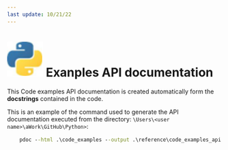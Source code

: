 ```yaml
---
last update: 10/21/22
---
```


# ![python-icon](../media/icons/python-icon.svg) Exanples API documentation

This Code examples API documentation is created automatically form the
**docstrings** contained in the code.  

This is an example of the command used to generate the API documentation executed from the directory: `\Users\<user name>\aWork\GitHub\Python>`:

```cmd
    pdoc --html .\code_examples --output .\reference\code_examples_api
```